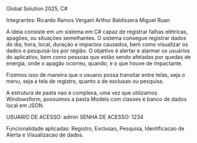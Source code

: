 Global Solution 2025, C#

Integrantes:
Ricardo Ramos Vergani
Arthur Baldissera
Miguel Ruan


A ideia consiste em um sistema em C# capaz de registrar falhas elétricas, apagões, ou situações semelhantes. O sistema consegue registrar dados do dia, hora, local, duração e impactos causados, bem como visualizar os dados e pesquisá-los por região.
O objetivo é alertar e alarmar os usuários do aplicativo, bem como pessoas que estão sendo afetadas por quedas de energia, onde o apagão ocorreu, quando, e o que houve de impactante. 


Fizemos isso de maneira que o usuario possa transitar entre telas, seja o menu, seja a tela de registro, quanto a de exclusao ou pesquisa.

A estrutura de pasta nao e complexa, uma vez que utilizamos Windowsform, possuimos a pasta Models com classes e banco de dados local em JSON.

USUARIO DE ACESSO: admin
SENHA DE ACESSO: 1234

Funcionalidade aplicadas: 
Registro, Exclusao, Pesquisa, Identificacao de Alerta e Visualizacao de dados.
